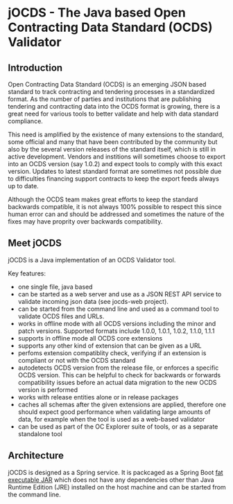 # jOCDS - The Java based Open Contracting Data Standard (OCDS) Validator

## Introduction

Open Contracting Data Standard (OCDS) is an emerging JSON based standard to track
contracting and tendering processes in a standardized format.
As the number of parties and institutions that are publishing tendering
and contracting data into the OCDS format is growing, there is a great need for
various tools to better validate and help with data standard compliance.

This need is amplified by the existence of many extensions to the standard,
some official and many that have been contributed by the community
but also by the several version releases of the standard itself, which is still in
active development. Vendors and institions will sometimes choose to export into an
OCDS version (say 1.0.2) and expect tools to comply with this exact version.
Updates to latest standard format are sometimes not possible due to difficulties
financing support contracts to keep the export feeds always up to date.

Although the OCDS team makes great efforts to keep the standard backwards compatible,
it is not always 100% possible to respect this since human error can and should be
addressed and sometimes the nature of the fixes may have proprity over
backwards compatibility.

## Meet jOCDS

jOCDS is a Java implementation of an OCDS Validator tool.

Key features:
- one single file, java based
- can be started as a web server and use as a JSON REST API service to validate
incoming json data (see jocds-web project).
- can be started from the command line and used as a command tool to validate OCDS
files and URLs.
- works in offline mode with all OCDS versions including the minor and patch versions.
Supported formats include 1.0.0, 1.0.1, 1.0.2, 1.1.0, 1.1.1
- supports in offline mode all OCDS core extensions
- supports any other kind of extension that can be given as a URL
- perfoms extension compatiblity check, verifying if an extension is compliant or
not with the OCDS standard
- autodetects OCDS version from the release file, or enforces a specific OCDS version.
This can be helpful to check for backwards or forwards compatibility issues before
an actual data migration to the new OCDS version is performed
- works with release entities alone or in release packages
- caches all schemas after the given extensions are applied, therefore one should
expect good performance when validating large amounts of data, for example when the
tool is used as a web-based validator
- can be used as part of the OC Explorer suite of tools, or as a separate standalone tool

## Architecture

jOCDS is designed as a Spring service. It is packcaged as a Spring Boot
[fat executable JAR](https://docs.spring.io/spring-boot/docs/current/reference/html/howto-build.html#howto-create-an-executable-jar-with-maven)
which does not have any dependencies other than Java Runtime Edition (JRE) installed
on the host machine and can be started from the command line.




